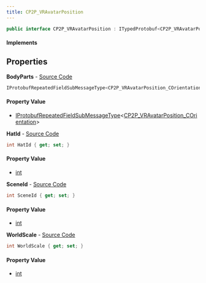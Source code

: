 ```yaml
---
title: CP2P_VRAvatarPosition
---
```


```csharp
public interface CP2P_VRAvatarPosition : ITypedProtobuf<CP2P_VRAvatarPosition>, INativeHandle
```

#### Implements

## Properties

**BodyParts** - [Source Code](https://github.com/swiftly-solution/swiftlys2/blob/master/managed/src/SwiftlyS2.Generated/Protobufs/Interfaces/CP2P_VRAvatarPosition.cs#L13)

```csharp
IProtobufRepeatedFieldSubMessageType<CP2P_VRAvatarPosition_COrientation> BodyParts { get; }
```

#### Property Value

- [IProtobufRepeatedFieldSubMessageType](/docs/api/shared/netmessages/iprotobufrepeatedfieldsubmessagetype-1)<[CP2P_VRAvatarPosition_COrientation](/docs/api/shared/protobufdefinitions/cp2p_vravatarposition_corientation)>

**HatId** - [Source Code](https://github.com/swiftly-solution/swiftlys2/blob/master/managed/src/SwiftlyS2.Generated/Protobufs/Interfaces/CP2P_VRAvatarPosition.cs#L16)

```csharp
int HatId { get; set; }
```

#### Property Value

- [int](https://learn.microsoft.com/dotnet/api/system.int32)

**SceneId** - [Source Code](https://github.com/swiftly-solution/swiftlys2/blob/master/managed/src/SwiftlyS2.Generated/Protobufs/Interfaces/CP2P_VRAvatarPosition.cs#L19)

```csharp
int SceneId { get; set; }
```

#### Property Value

- [int](https://learn.microsoft.com/dotnet/api/system.int32)

**WorldScale** - [Source Code](https://github.com/swiftly-solution/swiftlys2/blob/master/managed/src/SwiftlyS2.Generated/Protobufs/Interfaces/CP2P_VRAvatarPosition.cs#L22)

```csharp
int WorldScale { get; set; }
```

#### Property Value

- [int](https://learn.microsoft.com/dotnet/api/system.int32)

